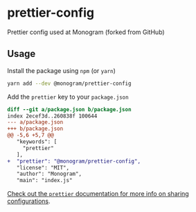 # prettier-config
Prettier config used at Monogram (forked from GitHub)

## Usage

Install the package using `npm` (or `yarn`)

```sh
yarn add --dev @monogram/prettier-config
```

Add the `prettier` key to your `package.json`

```diff
diff --git a/package.json b/package.json
index 2ecef3d..260838f 100644
--- a/package.json
+++ b/package.json
@@ -5,6 +5,7 @@
   "keywords": [
     "prettier"
   ],
+  "prettier": "@monogram/prettier-config",
   "license": "MIT",
   "author": "Monogram",
   "main": "index.js"
 ```
 
 [Check out the `prettier` documentation for more info on sharing configurations](https://prettier.io/docs/en/configuration.html#sharing-configurations).

